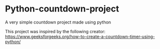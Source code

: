 # Python-countdown-project
A very simple countdown project made using python

This project was inspired by the following creator: https://www.geeksforgeeks.org/how-to-create-a-countdown-timer-using-python/
